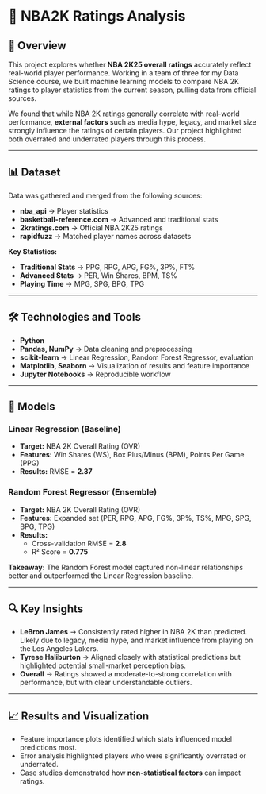 # 🏀 NBA2K Ratings Analysis  

## 📌 Overview  
This project explores whether **NBA 2K25 overall ratings** accurately reflect real-world player performance. Working in a team of three for my Data Science course, we built machine learning models to compare NBA 2K ratings to player statistics from the current season, pulling data from official sources.  

We found that while NBA 2K ratings generally correlate with real-world performance, **external factors** such as media hype, legacy, and market size strongly influence the ratings of certain players. Our project highlighted both overrated and underrated players through this process.  

---

## 📊 Dataset  
Data was gathered and merged from the following sources:  
- **nba_api** → Player statistics  
- **basketball-reference.com** → Advanced and traditional stats  
- **2kratings.com** → Official NBA 2K25 ratings  
- **rapidfuzz** → Matched player names across datasets  

**Key Statistics:**  
- **Traditional Stats** → PPG, RPG, APG, FG%, 3P%, FT%  
- **Advanced Stats** → PER, Win Shares, BPM, TS%  
- **Playing Time** → MPG, SPG, BPG, TPG  

---

## 🛠️ Technologies and Tools  
- **Python**  
- **Pandas, NumPy** → Data cleaning and preprocessing  
- **scikit-learn** → Linear Regression, Random Forest Regressor, evaluation  
- **Matplotlib, Seaborn** → Visualization of results and feature importance  
- **Jupyter Notebooks** → Reproducible workflow  

---

## 🤖 Models  

### Linear Regression (Baseline)  
- **Target:** NBA 2K Overall Rating (OVR)  
- **Features:** Win Shares (WS), Box Plus/Minus (BPM), Points Per Game (PPG)  
- **Results:** RMSE = **2.37**  

### Random Forest Regressor (Ensemble)  
- **Target:** NBA 2K Overall Rating (OVR)  
- **Features:** Expanded set (PER, RPG, APG, FG%, 3P%, TS%, MPG, SPG, BPG, TPG)  
- **Results:**  
  - Cross-validation RMSE = **2.8**  
  - R² Score = **0.775**  

**Takeaway:** The Random Forest model captured non-linear relationships better and outperformed the Linear Regression baseline.  

---

## 🔍 Key Insights  
- **LeBron James** → Consistently rated higher in NBA 2K than predicted. Likely due to legacy, media hype, and market influence from playing on the Los Angeles Lakers.  
- **Tyrese Haliburton** → Aligned closely with statistical predictions but highlighted potential small-market perception bias.  
- **Overall** → Ratings showed a moderate-to-strong correlation with performance, but with clear understandable outliers.  

---

## 📈 Results and Visualization  
- Feature importance plots identified which stats influenced model predictions most.  
- Error analysis highlighted players who were significantly overrated or underrated.  
- Case studies demonstrated how **non-statistical factors** can impact ratings.  
